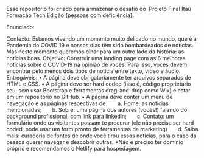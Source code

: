 Esse repositório foi criado para armazenar o desafio do  Projeto Final Itaú Formação Tech Edição {pessoas com deficiência}. 

Enunciado:

Contexto: Estamos vivendo um momento muito delicado no mundo, que é a Pandemia do COVID 19 e nossos dias têm sido bombardeados de notícias. Mas neste momento queremos olhar para um outro lado da história: as notícias boas.
Objetivo: Construir uma landing page com as 6 melhores notícias sobre o COVID-19 na opinião de vocês. Para isso, vocês devem encontrar pelo menos dois tipos de notícia entre texto, vídeo e áudio.
Entregáveis:
• 
A página deve obrigatoriamente ter arquivos separados de HTML e CSS.
• 
A página deve ser hard coded (isso é, código proprietário seu, sem usar Bootstrap e ferramentas drag-and-drop como Wix) e estar em um repositório no GitHub.
• 
A página deve conter um menu de navegação e as páginas respectivas de:
      a. Home: as notícias mencionadas;
      b. Sobre: uma página dos autores (vocês!) falando do background profissional, com link para linkedin;
      c. Contato: um formulário onde os visitantes possam te procurar (ele não precisa ser hard coded, pode usar um form pronto de ferramentas de marketing)
      d. Saiba mais: curadoria de fontes de onde você tirou essas notícias, para o caso da pessoa querer navegar e descobrir outras.
*Não é preciso ter domínio próprio e recomendamos o Netlify para hospedagem.

